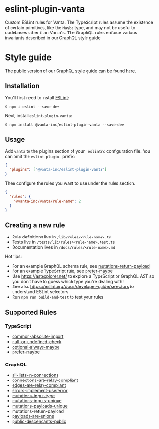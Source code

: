# eslint-plugin-vanta

Custom ESLint rules for Vanta. The TypeScript rules assume the existence of certain primitives, like the `Maybe` type, and may not be useful to codebases other than Vanta's. The GraphQL rules
enforce various invariants described in our GraphQL style guide.

# Style guide

The public version of our GraphQL style guide can be found [here](/graphql-style.md).

## Installation

You'll first need to install [ESLint](http://eslint.org):

```
$ npm i eslint --save-dev
```

Next, install `eslint-plugin-vanta`:

```
$ npm install @vanta-inc/eslint-plugin-vanta --save-dev
```

## Usage

Add `vanta` to the plugins section of your `.eslintrc` configuration file. You can omit the `eslint-plugin-` prefix:

```json
{
  "plugins": ["@vanta-inc/eslint-plugin-vanta"]
}
```

Then configure the rules you want to use under the rules section.

```json
{
  "rules": {
    "@vanta-inc/vanta/rule-name": 2
  }
}
```

## Creating a new rule

- Rule definitions live in `/lib/rules/<rule-name>.ts`
- Tests live in `/tests/lib/rules/<rule-name>.test.ts`
- Documentation lives in `/docs/rules/<rule-name>.md`

Hot tips:

- For an example GraphQL schema rule, see [mutations-return-payload](/lib/rules/mutations-return-payload.ts)
- For an example TypeScript rule, see [prefer-maybe](/lib/rules/prefer-maybe.ts)
- Use https://astexplorer.net/ to explore a TypeScript or GraphQL AST so you don't have to guess which type you're dealing with!
- See also https://eslint.org/docs/developer-guide/selectors to understand ESLint selectors
- Run `npm run build-and-test` to test your rules

## Supported Rules

### TypeScript

- [common-absolute-import](/docs/rules/common-absolute-import.md)
- [null-or-undefined-check](/docs/rules/null-or-undefined-check.md)
- [optional-always-maybe](/docs/rules/optional-always-maybe.md)
- [prefer-maybe](/docs/rules/prefer-maybe.md)

### GraphQL

- [all-lists-in-connections](docs/rules/all-lists-in-connections.md)
- [connections-are-relay-compliant](/docs/rules/connections-are-relay-compliant.md)
- [edges-are-relay-compliant](/docs/rules/edges-are-relay-compliant.md)
- [errors-implement-usererror](docs/rules/errors-implement-usererror.md)
- [mutations-input-type](/docs/rules/mutations-input-type.md)
- [mutations-inputs-unique](/docs/rules/mutations-inputs-unique.md)
- [mutations-payloads-unique](/docs/rules/mutations-payloads-unique.md)
- [mutations-return-payload](/docs/rules/mutations-return-payload.md)
- [payloads-are-unions](/docs/rules/payloads-are-unions.md)
- [public-descendants-public](/docs/rules/public-descendants-public.md)
